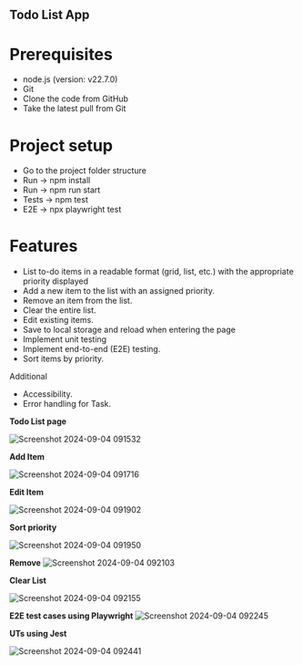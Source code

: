 ## Todo List App

Prerequisites
============
* node.js (version: v22.7.0)
* Git 
* Clone the code from GitHub
* Take the latest pull from Git

Project setup
===============
* Go to the project folder structure
* Run -> npm install
* Run -> npm run start
* Tests -> npm test
* E2E -> npx playwright test

Features
===============

* List to-do items in a readable format (grid, list, etc.) with the appropriate priority
displayed
* Add a new item to the list with an assigned priority.
* Remove an item from the list.
* Clear the entire list.
* Edit existing items.
* Save to local storage and reload when entering the page
* Implement unit testing
* Implement end-to-end (E2E) testing.
* Sort items by priority.

Additional
* Accessibility.
* Error handling for Task.

**Todo List page**

![Screenshot 2024-09-04 091532](https://github.com/user-attachments/assets/297b5391-30d9-406e-b445-6b7840452686)


**Add Item**

![Screenshot 2024-09-04 091716](https://github.com/user-attachments/assets/baa5e30a-c3c9-449b-8e0b-fdcf52ed1b5b)


**Edit Item**

![Screenshot 2024-09-04 091902](https://github.com/user-attachments/assets/983d336e-cb9e-4f3c-ba62-644bb15c9da3)


**Sort priority**

![Screenshot 2024-09-04 091950](https://github.com/user-attachments/assets/1076f787-61c8-4365-858b-83c2b42a21b5)

**Remove**
![Screenshot 2024-09-04 092103](https://github.com/user-attachments/assets/8489e615-f952-4d10-88ab-95d08379b7c2)

**Clear List**

![Screenshot 2024-09-04 092155](https://github.com/user-attachments/assets/486928d0-502f-400e-908d-88a11bebe4e8)

**E2E test cases using Playwright**
![Screenshot 2024-09-04 092245](https://github.com/user-attachments/assets/17656a28-8631-4778-8d4e-c4901ee41c1d)

**UTs using Jest**

![Screenshot 2024-09-04 092441](https://github.com/user-attachments/assets/963506b7-c0bd-436e-abcc-f2f26b3e418a)

